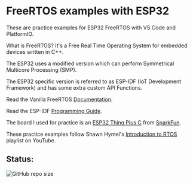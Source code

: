 # FreeRTOS examples with ESP32 

These are practice examples for ESP32 FreeRTOS with VS Code and PlatformIO.

What is FreeRTOS? It's a Free Real Time Operating System for embedded devices written in C++.

The ESP32 uses a modified version which can perform Symmetrical Multicore Processing (SMP).

The ESP32 specific version is referred to as ESP-IDF (IoT Development Framework) and has some extra custom API Functions.

Read the Vanilla FreeRTOS [Documentation](https://freertos.org/RTOS.html).

Read the ESP-IDF [Programming Guide](https://docs.espressif.com/projects/esp-idf/en/latest/esp32/index.html).

The board I used for practice is an [ESP32 Thing Plus C](https://www.sparkfun.com/products/18018) from [SparkFun](https://www.sparkfun.com/).

These practice examples follow Shawn Hymel's [Introduction to RTOS](https://www.youtube.com/playlist?list=PLEBQazB0HUyQ4hAPU1cJED6t3DU0h34bz) playlist on YouTube.

## Status:

![GitHub repo size](https://img.shields.io/github/repo-size/ADolbyB/rtos-esp32-examples?label=Repo%20Size&logo=Github)